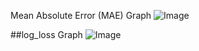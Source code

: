 Mean Absolute Error (MAE) Graph 
![Image](https://github.com/user-attachments/assets/a27d27d9-004f-40e5-81a0-5829400df9d4)



##log_loss Graph
![Image](https://github.com/user-attachments/assets/c88add8c-946d-4e31-9a45-566b4e2a0be2)
